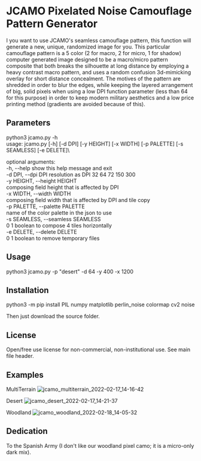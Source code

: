 
# JCAMO Pixelated Noise Camouflage Pattern Generator

I you want to use JCAMO's seamless camouflage pattern, this function will generate a new, unique, randomized image for you. This particular camouflage pattern is a 5 color (2 for macro, 2 for micro, 1 for shadow) computer generated image designed to be a macro/micro pattern composite that both breaks the silhouette at long distance by employing a heavy contrast macro pattern, and uses a random confusion 3d-mimicking overlay for short distance concealment. The motives of the pattern are shredded in order to blur the edges, while keeping the layered arrangement of big, solid pixels when using a low DPI function parameter (less than 64 for this purpose) in order to keep modern military aesthetics and a low price printing method (gradients are avoided because of this).

## Parameters

python3 jcamo.py -h\
usage: jcamo.py [-h] [-d DPI] [-y HEIGHT] [-x WIDTH] [-p PALETTE]
                [-s SEAMLESS] [-e DELETE]\

optional arguments:\
  -h, --help            show this help message and exit\
  -d DPI, --dpi DPI     resolution as DPI 32 64 72 150 300\
  -y HEIGHT, --height HEIGHT\
                        composing field height that is affected by DPI\
  -x WIDTH, --width WIDTH\
                        composing field width that is affected by DPI and tile copy\
  -p PALETTE, --palette PALETTE\
                        name of the color palette in the json to use\
  -s SEAMLESS, --seamless SEAMLESS\
                        0 1 boolean to compose 4 tiles horizontally\
  -e DELETE, --delete DELETE\
                        0 1 boolean to remove temporary files

## Usage

python3 jcamo.py -p "desert" -d 64 -y 400 -x 1200


## Installation

python3 -m pip install PIL numpy matplotlib perlin_noise colormap cv2 noise

Then just download the source folder.

## License

Open/free use license for non-commercial, non-institutional use. See main file header.

## Examples

MultiTerrain
![jcamo_multiterrain_2022-02-17_14-16-42](https://user-images.githubusercontent.com/10059639/154687313-d6c4199d-eaeb-4c39-a379-ff73df949010.png)

Desert
![jcamo_desert_2022-02-17_14-21-37](https://user-images.githubusercontent.com/10059639/154696225-d7113562-6bb5-4451-af92-5a10afc65a7a.png)

Woodland
![jcamo_woodland_2022-02-18_14-05-32](https://user-images.githubusercontent.com/10059639/154696231-95014656-62b8-4bc7-af35-dec4dd133c71.png)


## Dedication

To the Spanish Army (I don't like our woodland pixel camo; it is a micro-only dark mix).
